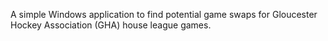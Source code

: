 A simple Windows application to find potential game swaps for Gloucester Hockey Association (GHA) house league games.
